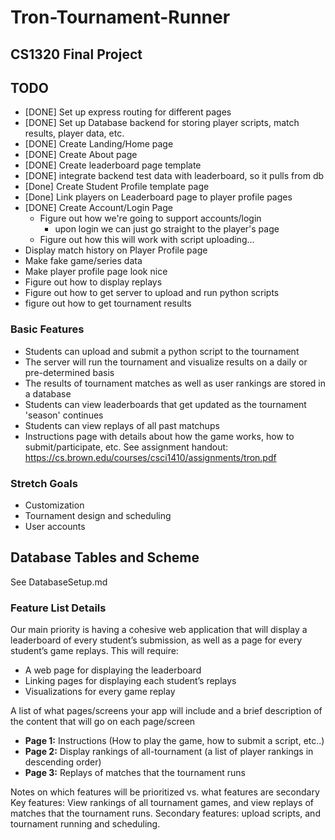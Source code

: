 # Tron-Tournament-Runner

## CS1320 Final Project

## TODO

- [DONE] Set up express routing for different pages
- [DONE] Set up Database backend for storing player scripts, match results, player data, etc.
- [DONE] Create Landing/Home page
- [DONE] Create About page
- [DONE] Create leaderboard page template
- [DONE] integrate backend test data with leaderboard, so it pulls from db
- [Done] Create Student Profile template page
- [Done] Link players on Leaderboard page to player profile pages
- [DONE] Create Account/Login Page
  - Figure out how we're going to support accounts/login
    - upon login we can just go straight to the player's page
  - Figure out how this will work with script uploading...
- Display match history on Player Profile page
- Make fake game/series data
- Make player profile page look nice
- Figure out how to display replays
- Figure out how to get server to upload and run python scripts
- figure out how to get tournament results

### Basic Features

- Students can upload and submit a python script to the tournament
- The server will run the tournament and visualize results on a daily or pre-determined basis
- The results of tournament matches as well as user rankings are stored in a database
- Students can view leaderboards that get updated as the tournament 'season' continues
- Students can view replays of all past matchups
- Instructions page with details about how the game works, how to submit/participate, etc.
See assignment handout: <https://cs.brown.edu/courses/csci1410/assignments/tron.pdf>

### Stretch Goals

- Customization
- Tournament design and scheduling
- User accounts

## Database Tables and Scheme

See DatabaseSetup.md

### Feature List Details

Our main priority is having a cohesive web application that will display a leaderboard of every student’s submission, as well as a page for every student’s game replays. This will require:

- A web page for displaying the leaderboard
- Linking pages for displaying each student’s replays
- Visualizations for every game replay

A list of what pages/screens your app will include and a brief description of the content that will go on each page/screen

- **Page 1:** Instructions (How to play the game, how to submit a script, etc..)
- **Page 2:** Display rankings of all-tournament (a list of player rankings in descending order)
- **Page 3:** Replays of matches that the tournament runs

Notes on which features will be prioritized vs. what features are secondary
Key features: View rankings of all tournament games, and view replays of matches that the tournament runs.
Secondary features: upload scripts, and tournament running and scheduling.
